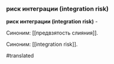 ### риск интеграции (integration risk)

**риск интеграции (integration risk)** -

Синоним: [[предвзятость слияния]].

Синоним: [[integration risk]].

#translated
